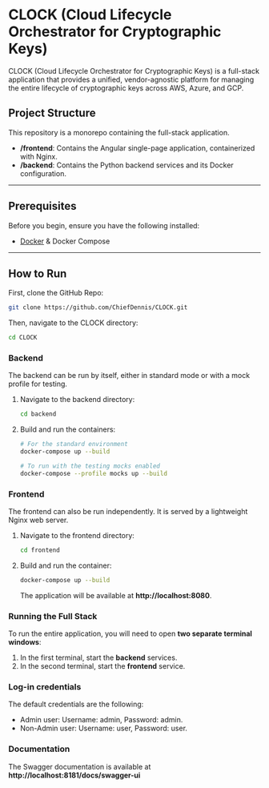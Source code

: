 # CLOCK (Cloud Lifecycle Orchestrator for Cryptographic Keys)

CLOCK (Cloud Lifecycle Orchestrator for Cryptographic Keys) is a full-stack application that provides a unified, vendor-agnostic platform for managing the entire lifecycle of cryptographic keys across AWS, Azure, and GCP.

## Project Structure

This repository is a monorepo containing the full-stack application.

-   **/frontend**: Contains the Angular single-page application, containerized with Nginx.
-   **/backend**: Contains the Python backend services and its Docker configuration.

---
## Prerequisites

Before you begin, ensure you have the following installed:

-   [Docker](https://www.docker.com/products/docker-desktop/) & Docker Compose

---
## How to Run

First, clone the GitHub Repo:

```sh
git clone https://github.com/ChiefDennis/CLOCK.git
```

Then, navigate to the CLOCK directory:

```sh
cd CLOCK
```

### Backend

The backend can be run by itself, either in standard mode or with a mock profile for testing.

1.  Navigate to the backend directory:
    ```bash
    cd backend
    ```
2.  Build and run the containers:
    ```bash
    # For the standard environment
    docker-compose up --build

    # To run with the testing mocks enabled
    docker-compose --profile mocks up --build
    ```

### Frontend

The frontend can also be run independently. It is served by a lightweight Nginx web server.

1.  Navigate to the frontend directory:
    ```bash
    cd frontend
    ```
2.  Build and run the container:
    ```bash
    docker-compose up --build
    ```
    The application will be available at **http://localhost:8080**.

### Running the Full Stack

To run the entire application, you will need to open **two separate terminal windows**:

1.  In the first terminal, start the **backend** services.
2.  In the second terminal, start the **frontend** service.

### Log-in credentials

The default credentials are the following:

-    Admin user: Username: admin, Password: admin.
-    Non-Admin user: Username: user, Password: user.

### Documentation

The Swagger documentation is available at **http://localhost:8181/docs/swagger-ui**
